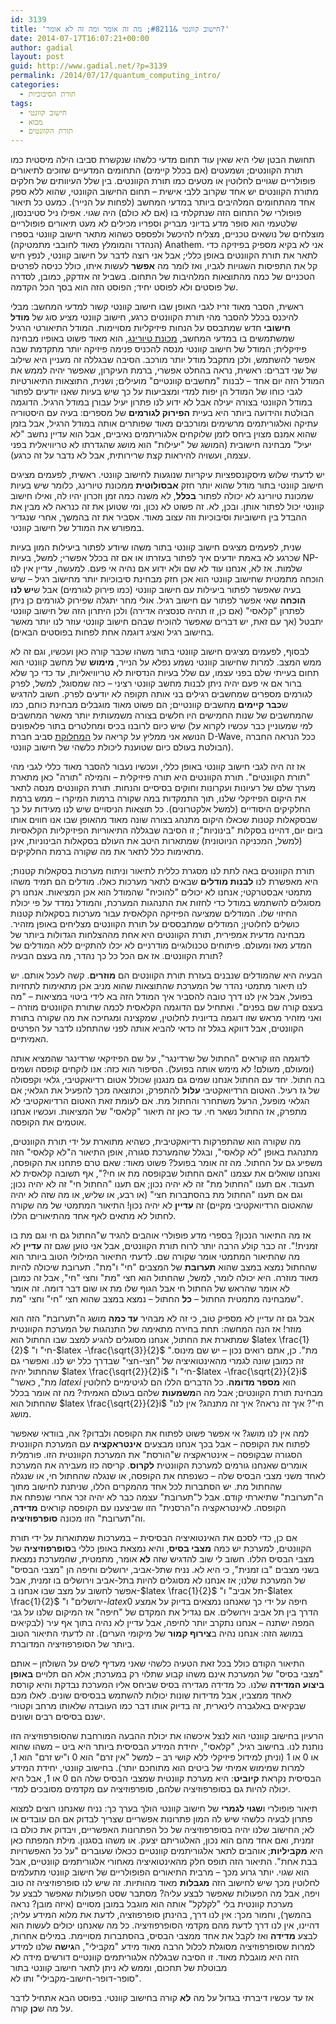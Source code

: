 ```yaml
---
id: 3139
title: 'חישוב קוונטי &#8211; מה זה אומר ומה זה לא אומר?'
date: 2014-07-17T16:07:21+00:00
author: gadial
layout: post
guid: http://www.gadial.net/?p=3139
permalink: /2014/07/17/quantum_computing_intro/
categories:
  - תורת הסיבוכיות
tags:
  - חישוב קוונטי
  - מבוא
  - תורת הקוונטים
---
```

תחושת הבטן שלי היא שאין עוד תחום מדעי כלשהו שנקשרת סביבו הילה מיסטית כמו תורת הקוונטים; ושמעטים (אם בכלל קיימים) התחומים המדעיים שזוכים לתיאורים פופולריים שגויים לחלוטין או מטעים כמו תורת הקוונטים. בין שלל העיוותים של חלקים מתורת הקוונטים יש אחד שקרוב ללבי אישית &#8211; תחום החישוב הקוונטי, שהוא ללא ספק אחד מהתחומים המלהיבים ביותר במדעי המחשב (לפחות על הנייר). כמעט כל תיאור פופולרי של התחום הזה שנתקלתי בו (אם לא כולם) היה שגוי. אפילו ניל סטיבנסון, שלטעמי הוא סופר מדע בדיוני מבריק וספריו מכילים לא מעט תיאורים פופולריים מוצלחים של נושאים טכניים, מצליח להיכשל ולפספס כשהוא מתאר חישוב קוונטי בספרו (הנהדר והמומלץ מאוד לחובבי מתמטיקה) Anathem. אני לא בקיא מספיק בפיזיקה כדי לתאר את תורת הקוונטים באופן כללי; אבל אני רוצה לדבר על חישוב קוונטי, לנפץ חיש קל את התפיסות השגויות לגביו, ואז לומר מה **אפשר** לעשות איתו, כולל כניסה לפרטים הטכניים של כמה מהתוצאות המלהיבות של התחום. בשביל זה אזדקק, כמובן, לסדרה של פוסטים ולא לפוסט יחיד; הפוסט הזה הוא בסך הכל הקדמה.

ראשית, הסבר מאוד זריז לגבי האופן שבו חישוב קוונטי קשור למדעי המחשב: מבלי להיכנס בכלל להסבר מהי תורת הקוונטים כרגע, חישוב קוונטי מציע סוג של **מודל חישובי** חדש שמתבסס על הנחות פיזיקליות מסויימות. המודל התיאורטי הרגיל שמשתמשים בו במדעי המחשב, [מכונת טיורינג](http://www.gadial.net/2007/09/23/turing_machine/), הוא מאוד פשוט באופיו מבחינה פיזיקלית; המודל של חישוב קוונטי מנסה להכניס פנימה פיזיקה יותר מתקדמת שבה אפשר להשתמש, ולכן מתקבל מודל יותר מורכב. הסיבה שבגללה זה מעניין היא שילוב של שני דברים: ראשית, נראה בהחלט אפשרי, ברמת העיקרון, שאפשר יהיה לממש את המודל הזה יום אחד &#8211; לבנות "מחשבים קוונטיים" מועילים; ושנית, התוצאות התיאורטיות לגבי כוחו של המודל הן יפות למדי ומצביעות על כך שיש בעיות שאנו יודעים לפתור במודל הקוונטי בצורה יעילה אבל לא ידוע לנו פתרון יעיל עבורן במודל הרגיל. הדוגמה הבולטת והידועה ביותר היא בעיית **הפירוק לגורמים** של מספרים: בעיה עם היסטוריה עתיקה ואלגוריתמים מרשימים ומורכבים מאוד שפותרים אותה במודל הרגיל, אבל בזמן שהוא אמנם מצוין ביחס לזמן שלוקחים אלגוריתמים נאיביים, אבל הוא עדיין נחשב "לא יעיל" מבחינה חישובית (המושג של "יעילות" הוא מושג שהגדרתו לא טריוויאלית בפני עצמה, ועשויה להיראות קצת שרירותית, אבל לא נדבר על זה כרגע).

יש לדעתי שלוש מיסקונספציות עיקריות שנוגעות לחישוב קוונטי. ראשית, לפעמים מציגים חישוב קוונטי בתור מודל שהוא יותר חזק **אבסולוטית** ממכונת טיורינג, כלומר שיש בעיות שמכונת טיורינג לא יכולה לפתור **בכלל**, לא משנה כמה זמן וזכרון יהיו לה, ואילו חישוב קוונטי יכול לפתור אותן. ובכן, לא. זה פשוט לא נכון, ומי שטוען את זה כנראה לא מבין את ההבדל בין חישוביות וסיבוכיות וזה עצוב מאוד. אסביר את זה בהמשך, אחרי שנגדיר במפורש את המודל של חישוב קוונטי.

שנית, לפעמים מציגים חישוב קוונטי בתור משהו שיודע לפתור ביעילות המון בעיות שכרגע לא באמת יודעים איך לפתור בעזרתו או אם זה בכלל אפשרי; למשל, בעיות NP-שלמות. אז לא, אנחנו עוד לא שם ולא ידוע אם נהיה אי פעם. למעשה, עדיין אין לנו הוכחה מתמטית שחישוב קוונטי הוא אכן חזק מבחינת סיבוכיות יותר מחישוב רגיל &#8211; שיש בעיה שאפשר לפתור ביעילות עם חישוב קוונטי (כמו פירוק לגורמים) אבל ש**יש לנו הוכחה** שאי אפשר לפתור עם חישוב רגיל. אולי מחר יתגלה שפירוק לגורמים כן ניתן לפתרון "קלאסי" (אם כן, זו תהיה סנסציה אדירה) ולכן היתרון הזה של חישוב קוונטי יתבטל (אך עם זאת, יש דברים שאפשר להוכיח שבהם חישוב קוונטי עוזר לנו יותר מאשר בחישוב רגיל ואציג דוגמה אחת לפחות בפוסטים הבאים).

לבסוף, לפעמים מציגים חישוב קוונטי בתור משהו שכבר קורה כאן ועכשיו, וגם זה לא ממש המצב. למרות שחישוב קוונטי נשמע נפלא על הנייר, **מימוש** של מחשב קוונטי הוא תחום בעייתי שלם בפני עצמו, עם שלל בעיות הנדסיות לא טריוויאליות, עד כדי כך שלא ברור אם אי פעם יהיה ניתן לבנות מחשב קוונטי רציני &#8211; כזה שמסוגל, למשל, לפרק לגורמים מספרים שמחשבים רגילים בני אותה תקופה לא יודעים לפרק. חשוב להדגיש ש**כבר קיימים** מחשבים קוונטיים; הם פשוט מאוד מוגבלים מבחינת כוחם, כמו שהמחשבים של שנות החמישים היו חלשים בצורה משמעותית יותר מאשר המחשבים שיש כיום לרובנו בכיס ומחלטרים בתור פלאפונים (למי שמעוניין כבר עכשיו לקרוא על הנושא אני ממליץ על קריאה על [המחלוקת](http://en.wikipedia.org/wiki/D-Wave_Systems) סביב חברת D-Wave, ככל הנראה החברה הבולטת בעולם כיום שטוענת ליכולת כלשהי של חישוב קוונטי).

אז זה היה לגבי חישוב קוונטי באופן כללי, ועכשיו נעבור להסבר מאוד כללי לגבי מהי "תורת הקוונטים". תורת הקוונטים היא תורה פיזיקלית &#8211; והמילה "תורה" כאן מתארת מערך שלם של רעיונות ועקרונות וחוקים בסיסיים והנחות. תורת הקוונטים מנסה לתאר את היקום הפיזיקלי שלנו, תוך התמקדות במה שקורה ברמות המיקרו &#8211; ממש ברמת החלקיקים היסודיים (למשל אלקטרונים). כל תוצאות הניסויים שיש לנו מעידות על כך שבסקאלות קטנות שכאלו היקום מתנהג בצורה שונה מאוד מהאופן שבו אנו חווים אותו ביום יום, דהיינו בסקלות "בינוניות"; זו הסיבה שבגללה התיאוריות הפיזיקליות הקלאסיות (למשל, המכניקה הניוטונית) שמתארות היטב את העולם בסקאלות הבינוניות, אינן מתאימות כלל לתאר את מה שקורה ברמת החלקיקים.

תורת הקוונטים באה לתת לנו מסגרת כללית לתיאור וניתוח מערכות בסקאלות קטנות; היא מאפשרת לנו **לבנות מודלים** שבאים לתאר מערכות כאלו. מודלים הם תמיד משהו מתמטי אבסטרקטי; אנחנו לא יכולים "להוכיח" שהמודל הוא אכן המציאות. אנחנו רק מסוגלים להשתמש במודל כדי לחזות את התנהגות המערכת, והמודל נמדד על פי יכולת החיזוי שלו. המודלים שמציעה הפיזיקה הקלאסית עבור מערכות בסקאלות קטנות כושלים לחלוטין; המודלים שמתבססים על תורת הקוונטים מצליחים באופן מזהיר. מבחינה מדעית אמפירית, תורת הקוונטים היא אחת מההצלחות הגדולות ביותר של המדע מאז ומעולם. פיתוחים טכנולוגיים מודרניים לא יכלו להתקיים ללא המודלים של תורת הקוונטים. אז אם הכל כל כך נהדר, מה בעצם הבעיה?

הבעיה היא שהמודלים שנבנים בעזרת תורת הקוונטים הם **מוזרים**. קשה לעכל אותם. יש לנו תיאור מתמטי נהדר של המערכת שהתוצאות שהוא מניב אכן מתאימות לתחזיות בפועל, אבל אין לנו דרך טובה להסביר איך המודל הזה בא לידי ביטוי במציאות &#8211; "מה בעצם קורה שם בפנים". ואתחיל עם הדוגמה הקלאסית לכמה שתורת הקוונטים מוזרה &#8211; ואני מזהיר מראש שזו דוגמה בדיונית לחלוטין, שמקצינה ומגחיכה את מה שקורה בתורת הקוונטים, אבל דווקא בגלל זה כדאי להביא אותה לפני שהתחלנו לדבר על הפרטים האמיתיים.

לדוגמה הזו קוראים "החתול של שרדינגר", על שם הפיזיקאי שרדינגר שהמציא אותה (ומעולם, מעולם! לא מימש אותה בפועל). הסיפור הוא כזה: אנו לוקחים קופסה ושמים בה חתול. יחד עם החתול אנחנו שמים גם מנגנון שכולל אטום רדיואקטיבי, גלאי וקפסולה של גז רעיל. האטום הרדיואקטיבי **עלול** להתפרק, וכתוצאה מכך להפעיל את הגלאי; אם הגלאי מופעל, הרעל משתחרר והחתול מת. אם לעומת זאת האטום הרדיואקטיבי לא מתפרק, אז החתול נשאר חי. עד כאן זה תיאור "קלאסי" של המציאות. ועכשיו אנחנו אוטמים את הקופסה.

מה שקורה הוא שהתפרקות רדיואקטיבית, כשהיא מתוארת על ידי תורת הקוונטים, מתנהגת באופן "לא קלאסי", ובגלל שהמערכת סגורה, אופן התיאור ה"לא קלאסי" הזה משפיע גם על החתול. מה זה אומר בפועל? פשוט מאוד: שאם טרם פתחנו את הקופסה, ואנחנו שואלים את עצמנו "האם החתול שבקופסה מת או חי?", אף תשובה קלאסית לא תעבוד. אם תענו "החתול מת" זה לא יהיה נכון; אם תענו "החתול חי" זה לא יהיה נכון; וגם אם תענו "החתול מת בהסתברות חצי" (או רבע, או שליש, או מה שזה לא יהיה שהאטום הרדיואקטיבי מקיים) זה **עדיין** לא יהיה נכון! התיאור המתמטי של מה שקורה לחתול לא מתאים לאף אחד מהתיאורים הללו.

אז מה התיאור הנכון? בספרי מדע פופולרי אוהבים להגיד ש"החתול גם חי וגם מת בו זמנית!". זה כבר קולע הרבה יותר לרוח תורת הקוונטים, אבל אני טוען שגם זה **עדיין** לא מה שהתיאור המתמטי אומר שקורה שם. לדעתי התיאור המילולי הטוב ביותר הוא שהחתול נמצא במצב שהוא **תערובת** של המצבים "חי" ו"מת". תערובת שיכולה להיות מאוד מוזרה. היא יכולה לומר, למשל, שהחתול הוא חצי "מת" וחצי "חי", אבל זה כמובן לא אומר שהראש של החתול חי אבל הגוף שלו מת או שום דבר דומה. זה אומר שמבחינה מתמטית החתול &#8211; **כל** החתול &#8211; נמצא במצב שהוא חצי "חי" וחצי "מת".

אבל גם זה עדיין לא מספיק טוב, כי זה לא מבהיר **עד כמה** מושג ה"תערובת" הזה הוא מוזר! אז הנה המחשה: תחת בחירה מתאימה של התנהגות של המערכת הקוונטית שמתארת את החתול, אנחנו מסוגלים להגיע למצב שבו החתול הוא $latex \frac{1}{2}$ "חי" ו-$latex -\frac{\sqrt{3}}{2}$ "מת". כן, אתם רואים נכון &#8211; יש שם מינוס. זה כמובן שונה לגמרי מהאינטואיציה של "חצי-חצי" שבדרך כלל יש לנו. ואפשרי גם שהחתול יהיה $latex \frac{\sqrt{2}}{2}i$ "חי" ו-$latex -\frac{\sqrt{2}}{2}i$ "מת", כאשר $latex i$ הוא **מספר מדומה**. כל הדברים הללו הם לגיטימיים לחלוטין מבחינת תורת הקוונטים; אבל מה ה**משמעות** שלהם בעולם האמיתי? מה זה אומר בכלל שהחתול הוא $latex \frac{\sqrt{2}}{2}i$ "חי"? איך זה נראה? איך זה מתנהג? אין לנו מושג.

למה אין לנו מושג? אי אפשר פשוט לפתוח את הקופסה ולבדוק? אה, בוודאי שאפשר לפתוח את הקופסה &#8211; אבל בכך אנחנו מבצעים **אינטראקציה** עם המערכת הקוונטית הסגורה שבקופסה &#8211; אינטראקציה ש"הורסת" את המערכת הקוונטית הזו. פורמלית אומרים שאנחנו גורמים למערכת הקוונטית **לקרוס**. קריסה כזו מעבירה את המערכת לאחד משני מצבי הבסיס שלה &#8211; כשנפתח את הקופסה, או שנגלה שהחתול חי, או שנגלה שהחתול מת. יש הסתברות לכל אחד מהמקרים הללו, שניתנת לחישוב מתוך ה"תערובת" שתיארתי קודם. אבל ל"תערובת" עצמה כבר לא יהיה זכר אחרי שנפתח את הקופסה. לאינטראקציה ה"הרסנית" הזו שביצענו עם הקופסה קוראים **מדידה**, וה"תערובת" הזו מכונה **סופרפוזיציה**.

אם כן, כדי לסכם את האינטואיציה הבסיסית &#8211; במערכות שמתוארות על ידי תורת הקוונטים, למערכת יש כמה **מצבי בסיס**, והיא נמצאת באופן כללי ב**סופרפוזיציה** של מצבי הבסיס הללו. חשוב לי שוב להדגיש שזה **לא** אומר, מתמטית, שהמערכת נמצאת בשני מצבים "בו זמנית", כי היא לא. נניח שתל-אביב, ירושלים וחיפה הן "מצבי הבסיס" של המערכת שלנו; אז אנחנו לא מסוגלים להיות בתל-אביב וירושלים בו זמנית, אבל אפשר לחשוב על מצב שבו אנחנו ב-$latex \frac{1}{2}$ "תל אביב" ו-$latex \frac{1}{2}$ "ירושלים" ו-$latex 0$ חיפה על ידי כך שאנחנו נמצאים בדיוק על אמצע הדרך בין תל אביב וירושלים. אם נגדיל את המקדם של "חיפה" אז המיקום שלנו על גבי המפה ישתנה &#8211; אנחנו נתקרב יותר לחיפה, אבל עדיין לא נהיה בתוך אף עיר (לבקיאים במושג הזה: אנחנו נהיה ב**צירוף קמור** של מיקומי הערים). זה לדעתי התיאור הטוב ביותר של הסופרפוזיציה המדוברת.

התיאור הקודם כולל בכל זאת הטעיה כלשהי שאני מעדיף לשים על השולחן &#8211; אותם "מצבי בסיס" של המערכת אינם משהו קבוע שתלוי רק במערכת; אלא הם תלויים **באופן ביצוע המדידה** שלנו. כל מדידה מגדירה בסיס שביחס אליו המערכת נבדקת והיא קורסת לאחד ממצביו, אבל מדידות שונות יכולות להשתמש בבסיסים שונים. לאלו מכם שבקיאים באלגברה לינארית, זה בדיוק אותו דבר כמו העובדה שלאותו מרחב וקטורי ישנם בסיסים רבים ושונים.

הרעיון בחישוב קוונטי הוא לנצל איכשהו את יכולת ההבעה המורחבת שהסופרפוזיציה הזו נותנת לנו. בחישוב רגיל, "קלאסי", יחידת המידע הבסיסית ביותר היא ביט &#8211; משהו שהוא או 0 או 1 (וניתן למידול פיזיקלי ללא קושי רב &#8211; למשל "אין זרם" הוא 0 ו"יש זרם" הוא 1, למרות שמימוש אמיתי של ביטים הוא מתוחכם יותר). בחישוב קוונטי, יחידת המידע הבסיסית נקראת **קיוביט**: היא מערכת קוונטית שמצבי הבסיס שלה הם 0 או 1, אבל היא יכולה להיות גם בסופרפוזיציה שלהם, סופרפוזיציה עם מקדמים מסובכים למדי.

תיאור פופולרי ו**שגוי לגמרי** של חישוב קוונטי הולך בערך כך: נניח שאנחנו רוצים למצוא פתרון לבעיה כלשהי שיש לה המון פתרונות אפשריים שצריך לבדוק אם הם עובדים או לא; החישוב שלנו יהיה בסופרפוזיציה של כל הפתרונות האפשריים, ויבדוק את כולם בו זמנית, ואם אחד מהם הוא נכון, האלגוריתם יצעק. או משהו בסגנון. מילת המפתח כאן היא **מקביליות**; אוהבים לתאר אלגוריתמים קוונטיים ככאלו שעוברים "על כל האפשרויות בבת אחת". התיאור הזה תופס חלק מהאינטואיציה מאחורי אלגוריתמים קוונטיים, אבל הוא שגוי. יותר גרוע מכך &#8211; מרבית התיאורים הפופולריים של חישוב קוונטי מתעלמים לחלוטין מכך שיש לחישוב הזה **מגבלות** מאוד מהותיות. זה שיש לנו סופרפוזיציה זה טוב ויפה, אבל מה הפעולות שאפשר לבצע עליה? מסתבר שסט הפעולות שאפשר לבצע על מערכת קוונטית בלי "לקלקל" אותה הוא מוגבל במובן מסויים (איזה מובן? נראה בהמשך), וחמור מכך: אין לנו דרך, בהינתן סופרפוזציה, לדעת את מלוא המידע עליה; דהיינו, אין לנו דרך לדעת מהם מקדמי הסופרפוזיציה. כל מה שאנחנו יכולים לעשות הוא לבצע **מדידה** ואז לקבל את אחד ממצבי הבסיס, בהסתברות מסויימת. במילים אחרות, למרות שסופרפוזיציה מסוגלת לכלול הרבה מאוד מידע "מקבילי", ה**גישה** שלנו למידע הזה היא מוגבלת מאוד. זו הסיבה שבגללה אלגוריתמים קוונטיים דורשים מידה לא מבוטלת של תחכום, וממש לא ניתן לתאר חישוב קוונטי בתור "סופר-דופר-חישוב-מקבילי" ותו לא.

אז עד עכשיו דיברתי בגדול על מה **לא** קורה בחישוב קוונטי. בפוסט הבא אתחיל לדבר על מה ש**כן** קורה.